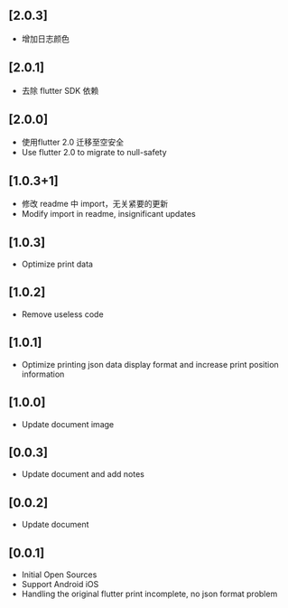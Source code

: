 ## [2.0.3]
* 增加日志颜色
## [2.0.1]
* 去除 flutter SDK 依赖
## [2.0.0]
* 使用flutter 2.0 迁移至空安全
* Use flutter 2.0 to migrate to null-safety
## [1.0.3+1]
* 修改 readme 中 import，无关紧要的更新
* Modify import in readme, insignificant updates
## [1.0.3]
* Optimize print data 
## [1.0.2] 
* Remove useless code
## [1.0.1] 
* Optimize printing json data display format and increase print position information
## [1.0.0] 
* Update document image
## [0.0.3] 
* Update document and add notes
## [0.0.2] 
* Update document
## [0.0.1] 
* Initial Open Sources
* Support Android iOS
* Handling the original flutter print incomplete, no json format problem


